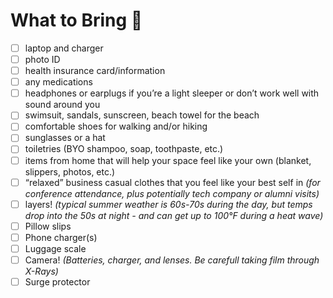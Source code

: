 # What to Bring 🧳

- [ ] laptop and charger
- [ ] photo ID
- [ ] health insurance card/information
- [ ] any medications
- [ ] headphones or earplugs if you’re a light sleeper or don’t work well with sound around you
- [ ] swimsuit, sandals, sunscreen, beach towel for the beach
- [ ] comfortable shoes for walking and/or hiking
- [ ] sunglasses or a hat
- [ ] toiletries (BYO shampoo, soap, toothpaste, etc.)
- [ ] items from home that will help your space feel like your own (blanket, slippers, photos, etc.)
- [ ] “relaxed” business casual clothes that you feel like your best self in _(for conference attendance, plus potentially tech company or alumni visits)_
- [ ] layers! _(typical summer weather is 60s-70s during the day, but temps drop into the 50s at night - and can get up to 100°F during a heat wave)_
- [ ] Pillow slips
- [ ] Phone charger(s)
- [ ] Luggage scale
- [ ] Camera! _(Batteries, charger, and lenses. Be carefull taking film through X-Rays)_
- [ ] Surge protector
